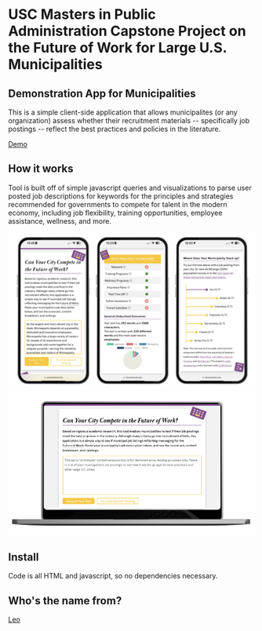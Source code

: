 # USC Masters in Public Administration Capstone Project on the Future of Work for Large U.S. Municipalities

## Demonstration App for  Municipalities
This is a simple client-side application that allows municipalites (or any organization) assess whether their recruitment materials -- specifically job postings -- reflect the best practices and policies in the literature.

[Demo][1]

## How it works

Tool is built off of simple javascript queries and visualizations to parse user posted job descriptions for keywords for the principles and strategies recommended for governments to compete for talent in the modern economy, including job flexibility, training opportunities, employee assistance, wellness, and more. 

![iPhone Screenshot][image-1]
![Laptop Text Screenshot][image-2]

## Install

Code is all HTML and javascript, so no dependencies necessary.

## Who's the name from?
[Leo][2]

[1]:	https://futureofwork.city
[2]:	https://www.youtube.com/watch?v=Vm9HZq53rqU

[image-1]:	https://github.com/abhinemani/bigblock/blob/main/Screenshots/iphone.png?raw=true
[image-2]:	https://github.com/abhinemani/bigblock/blob/main/Screenshots/laptop.png?raw=true
[image-3]:	https://github.com/abhinemani/bigblock/blob/main/Screenshots/bottom.png?raw=true